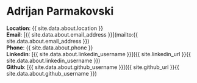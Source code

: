 # Adrijan Parmakovski

**Location**: {{ site.data.about.location }}<br>
**Email**: [{{ site.data.about.email_address }}](mailto:{{ site.data.about.email_address }})<br>
**Phone**: {{ site.data.about.phone }}<br>
**Linkedin**: [{{ site.data.about.linkedin_username }}]({{ site.linkedin_url }}{{ site.data.about.linkedin_username }})<br>
**Github**: [{{ site.data.about.github_username }}]({{ site.github_url }}{{ site.data.about.github_username }})<br>
